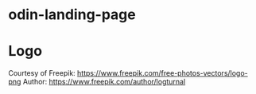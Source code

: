 # odin-landing-page

# Logo
Courtesy of Freepik: https://www.freepik.com/free-photos-vectors/logo-png
Author: https://www.freepik.com/author/logturnal